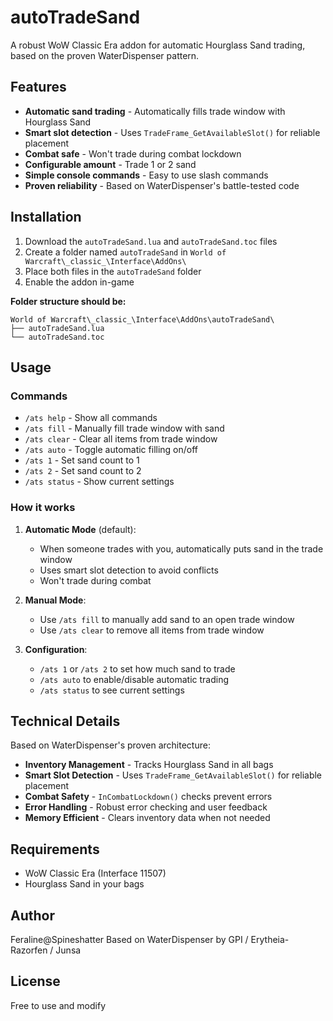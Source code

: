 # autoTradeSand

A robust WoW Classic Era addon for automatic Hourglass Sand trading, based on the proven WaterDispenser pattern.

## Features

- **Automatic sand trading** - Automatically fills trade window with Hourglass Sand
- **Smart slot detection** - Uses `TradeFrame_GetAvailableSlot()` for reliable placement
- **Combat safe** - Won't trade during combat lockdown
- **Configurable amount** - Trade 1 or 2 sand
- **Simple console commands** - Easy to use slash commands
- **Proven reliability** - Based on WaterDispenser's battle-tested code

## Installation

1. Download the `autoTradeSand.lua` and `autoTradeSand.toc` files
2. Create a folder named `autoTradeSand` in `World of Warcraft\_classic_\Interface\AddOns\`
3. Place both files in the `autoTradeSand` folder
4. Enable the addon in-game

**Folder structure should be:**
```
World of Warcraft\_classic_\Interface\AddOns\autoTradeSand\
├── autoTradeSand.lua
└── autoTradeSand.toc
```

## Usage

### Commands

- `/ats help` - Show all commands
- `/ats fill` - Manually fill trade window with sand
- `/ats clear` - Clear all items from trade window
- `/ats auto` - Toggle automatic filling on/off
- `/ats 1` - Set sand count to 1
- `/ats 2` - Set sand count to 2
- `/ats status` - Show current settings

### How it works

1. **Automatic Mode** (default):
   - When someone trades with you, automatically puts sand in the trade window
   - Uses smart slot detection to avoid conflicts
   - Won't trade during combat

2. **Manual Mode**:
   - Use `/ats fill` to manually add sand to an open trade window
   - Use `/ats clear` to remove all items from trade window

3. **Configuration**:
   - `/ats 1` or `/ats 2` to set how much sand to trade
   - `/ats auto` to enable/disable automatic trading
   - `/ats status` to see current settings

## Technical Details

Based on WaterDispenser's proven architecture:

- **Inventory Management** - Tracks Hourglass Sand in all bags
- **Smart Slot Detection** - Uses `TradeFrame_GetAvailableSlot()` for reliable placement
- **Combat Safety** - `InCombatLockdown()` checks prevent errors
- **Error Handling** - Robust error checking and user feedback
- **Memory Efficient** - Clears inventory data when not needed

## Requirements

- WoW Classic Era (Interface 11507)
- Hourglass Sand in your bags

## Author

Feraline@Spineshatter
Based on WaterDispenser by GPI / Erytheia-Razorfen / Junsa

## License

Free to use and modify 